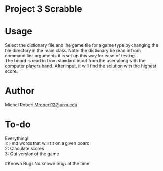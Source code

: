 # Project 3 Scrabble


# Usage
Select the dictionary file and the game tile for a game type by
changing the file directory in the main class. Note: the dictionary
be read in from command line arguments it is set up this way for
ease of testing.<br/>
The board is read in from standard input from the user along with
the computer players hand.
After input, it will find the solution with the highest score.

# Author

Michel Robert
Mrobert12@unm.edu

# To-do

Everything!<br/>
1: Find words that will fit on a given board<br/>
2: Claculate scores<br/>
3: Gui version of the game<br/>


#Known Bugs
No known bugs at the time